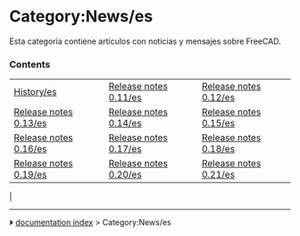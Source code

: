 # Category:News/es
Esta categoría contiene artículos con noticias y mensajes sobre FreeCAD.

### Contents

|     |     |     |
| --- | --- | --- |
| [History/es](History/es.md) | [Release notes 0.11/es](Release_notes_0.11/es.md) | [Release notes 0.12/es](Release_notes_0.12/es.md) |
| [Release notes 0.13/es](Release_notes_0.13/es.md) | [Release notes 0.14/es](Release_notes_0.14/es.md) | [Release notes 0.15/es](Release_notes_0.15/es.md) |
| [Release notes 0.16/es](Release_notes_0.16/es.md) | [Release notes 0.17/es](Release_notes_0.17/es.md) | [Release notes 0.18/es](Release_notes_0.18/es.md) |
| [Release notes 0.19/es](Release_notes_0.19/es.md) | [Release notes 0.20/es](Release_notes_0.20/es.md) | [Release notes 0.21/es](Release_notes_0.21/es.md) |
|



---
⏵ [documentation index](../README.md) > Category:News/es
